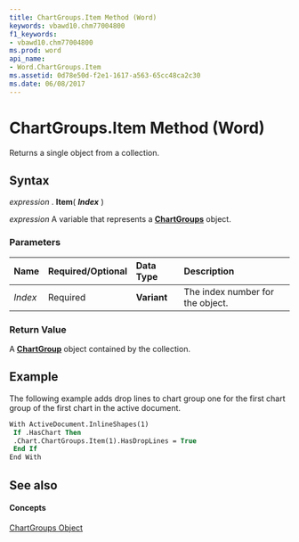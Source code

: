 ```yaml
---
title: ChartGroups.Item Method (Word)
keywords: vbawd10.chm77004800
f1_keywords:
- vbawd10.chm77004800
ms.prod: word
api_name:
- Word.ChartGroups.Item
ms.assetid: 0d78e50d-f2e1-1617-a563-65cc48ca2c30
ms.date: 06/08/2017
---
```



# ChartGroups.Item Method (Word)

Returns a single object from a collection.


## Syntax

 _expression_ . **Item**( **_Index_** )

 _expression_ A variable that represents a **[ChartGroups](Word.ChartGroups.md)** object.


### Parameters



|**Name**|**Required/Optional**|**Data Type**|**Description**|
|:-----|:-----|:-----|:-----|
| _Index_|Required| **Variant**|The index number for the object.|

### Return Value

A  **[ChartGroup](Word.ChartGroup.md)** object contained by the collection.


## Example

The following example adds drop lines to chart group one for the first chart group of the first chart in the active document.


```vb
With ActiveDocument.InlineShapes(1) 
 If .HasChart Then 
 .Chart.ChartGroups.Item(1).HasDropLines = True 
 End If 
End With
```


## See also


#### Concepts


[ChartGroups Object](Word.ChartGroups.md)

